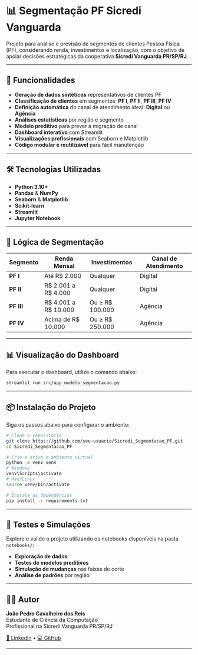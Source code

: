 # 📊 Segmentação PF Sicredi Vanguarda

Projeto para análise e previsão de segmentos de clientes Pessoa Física (PF), considerando renda, investimentos e localização, com o objetivo de apoiar decisões estratégicas da cooperativa **Sicredi Vanguarda PR/SP/RJ**.

---

## 🚀 Funcionalidades

- **Geração de dados sintéticos** representativos de clientes PF  
- **Classificação de clientes** em segmentos: **PF I**, **PF II**, **PF III**, **PF IV**  
- **Definição automática** do canal de atendimento ideal: **Digital** ou **Agência**  
- **Análises estatísticas** por região e segmento  
- **Modelo preditivo** para prever a migração de canal  
- **Dashboard interativo** com Streamlit  
- **Visualizações profissionais** com Seaborn e Matplotlib  
- **Código modular e reutilizável** para fácil manutenção  

---

## 🛠 Tecnologias Utilizadas

- **Python 3.10+**  
- **Pandas** & **NumPy**  
- **Seaborn** & **Matplotlib**  
- **Scikit-learn**  
- **Streamlit**  
- **Jupyter Notebook**  

---

## 🧠 Lógica de Segmentação

| Segmento | Renda Mensal         | Investimentos         | Canal de Atendimento |
|----------|----------------------|-----------------------|-----------------------|
| **PF I** | Até R$ 2.000         | Qualquer              | Digital               |
| **PF II**| R$ 2.001 a R$ 4.000  | Qualquer              | Digital               |
| **PF III**| R$ 4.001 a R$ 10.000 | Ou ≥ R$ 100.000       | Agência               |
| **PF IV**| Acima de R$ 10.000   | Ou ≥ R$ 250.000       | Agência               |

---

## 📊 Visualização do Dashboard

Para executar o dashboard, utilize o comando abaixo:

```bash
streamlit run src/app_modelo_segmentacao.py
```

---

## 📦 Instalação do Projeto

Siga os passos abaixo para configurar o ambiente:

```bash
# Clone o repositório
git clone https://github.com/seu-usuario/Sicredi_Segmentacao_PF.git
cd Sicredi_Segmentacao_PF

# Crie e ative o ambiente virtual
python -m venv venv
# Windows
venv\Scripts\activate
# Mac/Linux
source venv/bin/activate

# Instale as dependências
pip install -r requirements.txt
```

---

## 🧪 Testes e Simulações

Explore e valide o projeto utilizando os notebooks disponíveis na pasta `notebooks/`:

- **Exploração de dados**  
- **Testes de modelos preditivos**  
- **Simulação de mudanças** nas faixas de corte  
- **Análise de padrões** por região  

---

## 👨‍💻 Autor

**João Pedro Cavalheiro dos Reis**  
Estudante de Ciência da Computação  
Profissional na Sicredi Vanguarda PR/SP/RJ  

[🔗 LinkedIn](https://www.linkedin.com/in/seu-perfil) • [💻 GitHub](https://github.com/seu-usuario)

---